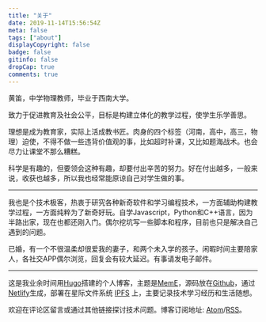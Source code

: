 ```yaml
---
title: "关于"
date: 2019-11-14T15:56:54Z
meta: false
tags: ["about"]
displayCopyright: false
badge: false
gitinfo: false
dropCap: true
comments: true
---
```

黄笛，中学物理教师，毕业于西南大学。

致力于促进教育及社会公平，目标是构建立体化的教学过程，使学生乐学善思。

理想是成为教育家，实际上活成教书匠。肉身的四个标签（河南，高中，高三，物理）迫使，不得不做一些违背价值观的事，比如超时补课，又比如题海战术。也会尽力让课堂不那么糟糕。

科学是有趣的，但要领会这种有趣，却要付出辛苦的努力。好在付出越多，一般来说，收获也越多，所以我也经常能原谅自己对学生做的事。

----

我也是个技术极客，热衷于研究各种新奇软件和学习编程技术，一方面辅助构建教学过程，一方面纯粹为了新奇好玩。自学Javascript，Python和C++语言，因为半路出家，现在也都还刚入门。偶尔挖坑写一些脚本和程序，目前也只是解决自己遇到的问题。

已婚，有一个不很温柔却很爱我的妻子，和两个未入学的孩子。闲暇时间主要陪家人，各社交APP偶尔浏览，回复会有较大延迟。有事请发电子邮件。

---

这是我业余时间用[Hugo](https://github.com/gohugoio/hugo)搭建的个人博客，主题是[MemE](https://github.com/reuixiy/hugo-theme-meme)，源码放在[Github](https://github.com/huangdiv/huangdiv.com)，通过[Netlify](https://www.netlify.com/)生成，部署在星际文件系统 [IPFS](https://ipfs.io/) 上，主要记录技术学习经历和生活随想。

欢迎在评论区留言或通过其他链接探讨技术问题。博客订阅地址: [Atom](https://huangdiv.com/atom.xml)/[RSS](https://huangdiv.com/rss.xml)。
